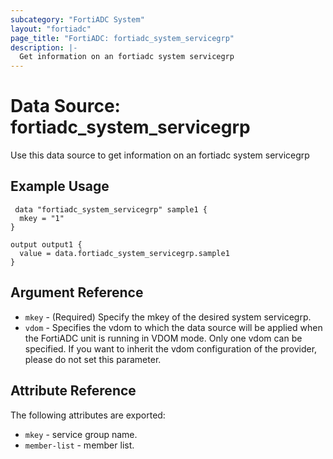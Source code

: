 ```yaml
---
subcategory: "FortiADC System"
layout: "fortiadc"
page_title: "FortiADC: fortiadc_system_servicegrp"
description: |-
  Get information on an fortiadc system servicegrp
---
```


# Data Source: fortiadc_system_servicegrp
Use this data source to get information on an fortiadc system servicegrp

## Example Usage

```hcl
 data "fortiadc_system_servicegrp" sample1 {
  mkey = "1"
}

output output1 {
  value = data.fortiadc_system_servicegrp.sample1
}
```

## Argument Reference
* `mkey` - (Required) Specify the mkey of the desired  system servicegrp.
* `vdom` - Specifies the vdom to which the data source will be applied when the FortiADC unit is running in VDOM mode. Only one vdom can be specified. If you want to inherit the vdom configuration of the provider, please do not set this parameter.


## Attribute Reference

The following attributes are exported:

* `mkey` - service group name.
* `member-list` - member list. 

